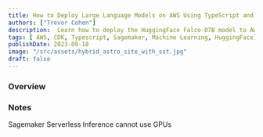```yaml
---
title: How to Deploy Large Language Models on AWS Using TypeScript and CDK
authors: ["Trevor Cohen"]
description:  Learn how to deploy the HuggingFace Falco-07B model to AWS using Sagemaker, CDK, and Typescript 
tags: [ AWS, CDK, Typescript, Sagemaker, Machine Learning, HuggingFace]
publishDate: 2023-09-18
image: "/src/assets/hybrid_astro_site_with_sst.jpg"
draft: false
---
```


### Overview

### Notes

Sagemaker Serverless Inference cannot use GPUs
